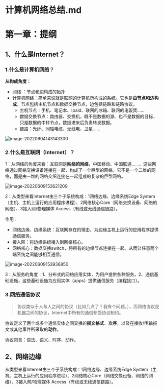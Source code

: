 # 计算机网络总结.md

# 第一章：提纲

## 1、什么是Internet？

### 1.什么是计算机网络？

**从构成角度：**

- 网络 ：节点和边构成的拓扑
- 计算机网络：简单来说就是联网的计算机所构成的系统。它也是**由节点和边构成**，节点包括主机节点和数据交换节点，边包括链路和链路协议。
  - 主机节点：手机、笔记本、Ipaid、联网的冰箱、联网的电饭煲……
  - 数据交换节点：路由器、交换机，既不是数据的源、也不是数据的目标，只是数据的中转节点，数据进来后负责转发数据。
  - 链路：光纤、同轴电缆、无线电、卫星……

![image-20220604143143300](D:\Nanum-Note\计算机网络\计算机网络总结-img\image-20220604143143300.png)

### 2.什么是互联网（Internet）？

1：从网络的角度来看：互联网是**网络的网络**，中国移动、中国联通……，这些网络通过网络交换设备连接在一起，构成了一个巨型的网络。它不是一个二维的网络，而是由一堆的网络交织连接在一起组成的复杂的巨型网络。

![image-20220609153621209](D:\Nanum-Note\计算机网络\计算机网络总结-img\image-20220609153621209.png)

2：从类型来看Internet由三个子系统构成：1网络边缘、边缘系统Edge System（主机、主机上运行的应用程序进程）、2网络核心Core（网络交换设备、网络的网络）、3接入网/物理媒体 Access（有线或无线通信链路）。

作用：

- 网络边缘、边缘系统：互联网存在的理由，为边缘主机上运行的应用程序提供通信服务。
- 接入网：将边缘系统接入到网络核心。
- 网络核心：数据交换switch，将所有的边缘节点连接在一起。从而让任意两个端系统之间能够相互通信。

![image-20220609153936850](D:\Nanum-Note\计算机网络\计算机网络总结-img\image-20220609153936850.png)

3：从服务的角度：1、分布式的网络应用实体，为用户提供各种服务，2、通信基础设施，这些基础设施为应用实体（apps）提供通信服务（编程接口）。



### 3.网络通信协议

> 协议类似于人与人之间的协议（比如几点了？我有个问题。），而网络协议是机器之间的协议，Internet中所有的通信都受协议制约。

协议定义了两个或多个通信实体之间交换的**报文格式**、**次序**，以及在接收/传输报文或其他事件所采取的**动作**。

协议包含：语法、语义、时序、动作。





## 2、网络边缘

从类型来看Internet由三个子系统构成：1网络边缘、边缘系统Edge System（主机、主机上运行的应用程序进程）、2网络核心Core（网络交换设备、网络的网络）、3接入网/物理媒体 Access（有线或无线通信链路）。

